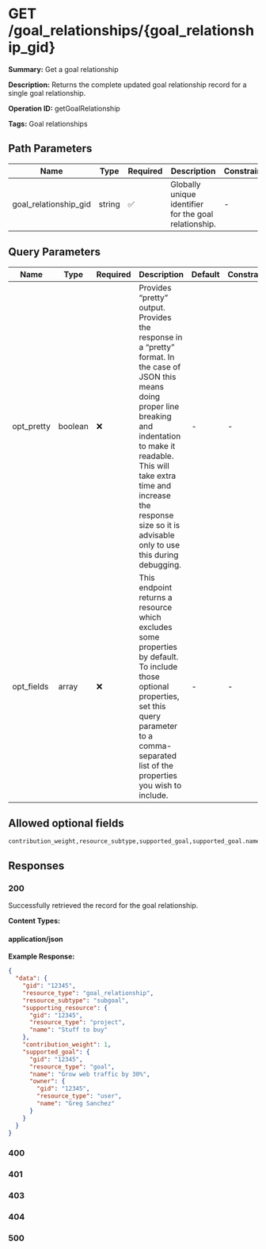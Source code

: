 # GET /goal_relationships/{goal_relationship_gid}

**Summary:** Get a goal relationship

**Description:** Returns the complete updated goal relationship record for a single goal relationship.

**Operation ID:** getGoalRelationship

**Tags:** Goal relationships

## Path Parameters

| Name | Type | Required | Description | Constraints |
|------|------|----------|-------------|-------------|
| goal_relationship_gid | string | ✅ | Globally unique identifier for the goal relationship. | - |

## Query Parameters

| Name | Type | Required | Description | Default | Constraints |
|------|------|----------|-------------|---------|-------------|
| opt_pretty | boolean | ❌ | Provides “pretty” output. Provides the response in a “pretty” format. In the case of JSON this means doing proper line breaking and indentation to make it readable. This will take extra time and increase the response size so it is advisable only to use this during debugging. | - | - |
| opt_fields | array | ❌ | This endpoint returns a resource which excludes some properties by default. To include those optional properties, set this query parameter to a comma-separated list of the properties you wish to include. | - | - |

## Allowed optional fields

```
contribution_weight,resource_subtype,supported_goal,supported_goal.name,supported_goal.owner,supported_goal.owner.name,supporting_resource,supporting_resource.name
```

## Responses

### 200

Successfully retrieved the record for the goal relationship.

**Content Types:**

#### application/json

**Example Response:**

```json
{
  "data": {
    "gid": "12345",
    "resource_type": "goal_relationship",
    "resource_subtype": "subgoal",
    "supporting_resource": {
      "gid": "12345",
      "resource_type": "project",
      "name": "Stuff to buy"
    },
    "contribution_weight": 1,
    "supported_goal": {
      "gid": "12345",
      "resource_type": "goal",
      "name": "Grow web traffic by 30%",
      "owner": {
        "gid": "12345",
        "resource_type": "user",
        "name": "Greg Sanchez"
      }
    }
  }
}
```

### 400

<reference>

### 401

<reference>

### 403

<reference>

### 404

<reference>

### 500

<reference>


